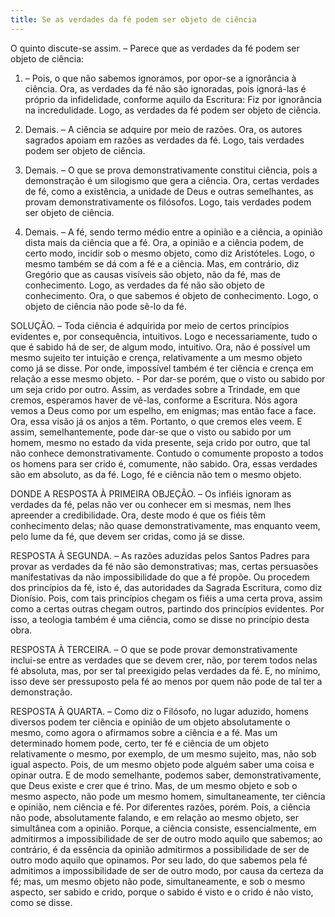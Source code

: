 ```yaml
---
title: Se as verdades da fé podem ser objeto de ciência
---
```


O quinto discute-se assim. – Parece que as verdades da fé podem ser objeto de ciência:  

1. – Pois, o que não sabemos ignoramos, por opor-se a ignorância à ciência. Ora, as verdades da fé não são ignoradas, pois ignorá-las é próprio da infidelidade, conforme aquilo da Escritura: Fiz por ignorância na incredulidade. Logo, as verdades da fé podem ser objeto de ciência.  

2. Demais. – A ciência se adquire por meio de razões. Ora, os autores sagrados apoiam em razões as verdades da fé. Logo, tais verdades podem ser objeto de ciência.  

3. Demais. – O que se prova demonstrativamente constitui ciência, pois a demonstração é um silogismo que gera a ciência. Ora, certas verdades de fé, como a existência, a unidade de Deus e outras semelhantes, as provam demonstrativamente os filósofos. Logo, tais verdades podem ser objeto de ciência.  

4. Demais. – A fé, sendo termo médio entre a opinião e a ciência, a opinião dista mais da ciência que a fé. Ora, a opinião e a ciência podem, de certo modo, incidir sob o mesmo objeto, como diz Aristóteles. Logo, o mesmo também se dá com a fé e a ciência.  Mas, em contrário, diz Gregório que as causas visíveis são objeto, não da fé, mas de conhecimento. Logo, as verdades da fé não são objeto de conhecimento. Ora, o que sabemos é objeto de conhecimento. Logo, o objeto de ciência não pode sê-lo da fé.  

SOLUÇÃO. – Toda ciência é adquirida por meio de certos princípios evidentes e, por consequência, intuitivos. Logo e necessariamente, tudo o que é sabido há de ser, de algum modo, intuitivo. Ora, não é possível um mesmo sujeito ter intuição e crença, relativamente a um mesmo objeto como já se disse. Por onde, impossível também é ter ciência e crença em relação a esse mesmo objeto. - Por dar-se porém, que o visto ou sabido por um seja crido por outro. Assim, as verdades sobre a Trindade, em que cremos, esperamos haver de vê-las, conforme a Escritura. Nós agora vemos a Deus como por um espelho, em enigmas; mas então face a face. Ora, essa visão já os anjos a têm. Portanto, o que cremos eles veem. E assim, semelhantemente, pode dar-se que o visto ou sabido por um homem, mesmo no estado da vida presente, seja crido por outro, que tal não conhece demonstrativamente. Contudo o comumente proposto a todos os homens para ser crido é, comumente, não sabido. Ora, essas verdades são em absoluto, as da fé. Logo, fé e ciência não tem o mesmo objeto.  

DONDE A RESPOSTA À PRIMEIRA OBJEÇÃO. – Os infiéis ignoram as verdades da fé, pelas não ver ou conhecer em si mesmas, nem lhes apreender a credibilidade. Ora, deste modo é que os fiéis têm conhecimento delas; não quase demonstrativamente, mas enquanto veem, pelo lume da fé, que devem ser cridas, como já se disse. 

RESPOSTA À SEGUNDA. – As razões aduzidas pelos Santos Padres para provar as verdades da fé não são demonstrativas; mas, certas persuasões manifestativas da não impossibilidade do que a fé propõe. Ou procedem dos princípios da fé, isto é, das autoridades da Sagrada Escritura, como diz Dionísio. Pois, com tais princípios chegam os fiéis a uma certa prova, assim como a certas outras chegam outros, partindo dos princípios evidentes. Por isso, a teologia também é uma ciência, como se disse no princípio desta obra.  

RESPOSTA À TERCEIRA. – O que se pode provar demonstrativamente inclui-se entre as verdades que se devem crer, não, por terem todos nelas fé absoluta, mas, por ser tal preexigido pelas verdades da fé. E, no mínimo, isso deve ser pressuposto pela fé ao menos por quem não pode de tal ter a demonstração.  

RESPOSTA À QUARTA. – Como diz o Filósofo, no lugar aduzido, homens diversos podem ter ciência e opinião de um objeto absolutamente o mesmo, como agora o afirmamos sobre a ciência e a fé. Mas um determinado homem pode, certo, ter fé e ciência de um objeto relativamente o mesmo, por exemplo, de um mesmo sujeito, mas, não sob igual aspecto. Pois, de um mesmo objeto pode alguém saber uma coisa e opinar outra. E de modo semelhante, podemos saber, demonstrativamente, que Deus existe e crer que é trino. Mas, de um mesmo objeto e sob o mesmo aspecto, não pode um mesmo homem, simultaneamente, ter ciência e opinião, nem ciência e fé. Por diferentes razões, porém. Pois, a ciência não pode, absolutamente falando, e em relação ao mesmo objeto, ser simultânea com a opinião. Porque, a ciência consiste, essencialmente, em admitirmos a impossibilidade de ser de outro modo aquilo que sabemos; ao contrário, é da essência da opinião admitirmos a possibilidade de ser de outro modo aquilo que opinamos. Por seu lado, do que sabemos pela fé admitimos a impossibilidade de ser de outro modo, por causa da certeza da fé; mas, um mesmo objeto não pode, simultaneamente, e sob o mesmo aspecto, ser sabido e crido, porque o sabido é visto e o crido é não visto, como se disse.